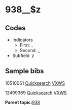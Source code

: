 # 938\_\_$z

## Codes

-   Indicators
    -   First: \_
    -   Second: \_
-   Subfield: z

## Sample bibs

10510061 [Quicksearch](https://search.library.yale.edu/catalog/10510061) [VXWS](http://prodorbis.library.yale.edu:7014/vxws/GetHoldingsService?bibId=10510061)

12499369 [Quicksearch](https://search.library.yale.edu/catalog/12499369) [VXWS](http://prodorbis.library.yale.edu:7014/vxws/GetHoldingsService?bibId=12499369)

**Parent topic:**[938](../../tags/938/938.md)

